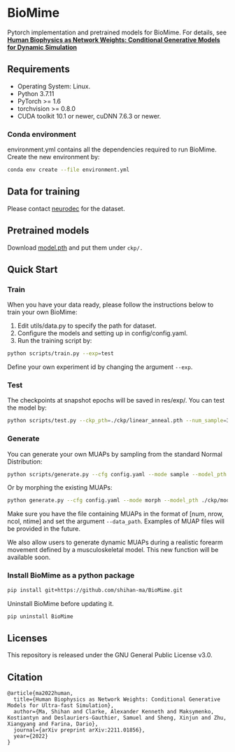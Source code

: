 # BioMime
Pytorch implementation and pretrained models for BioMime. For details, see [**Human Biophysics as Network Weights: Conditional Generative Models for Dynamic Simulation**](https://arxiv.org/abs/2211.01856)


## Requirements
- Operating System: Linux.
- Python 3.7.11
- PyTorch >= 1.6
- torchvision >= 0.8.0
- CUDA toolkit 10.1 or newer, cuDNN 7.6.3 or newer.


### Conda environment
environment.yml contains all the dependencies required to run BioMime. Create the new environment by:

```bash
conda env create --file environment.yml
```


## Data for training
Please contact [neurodec](http://neurodec.ai/) for the dataset.


## Pretrained models
Download [model.pth](https://drive.google.com/drive/folders/17Z2QH5NNaIv9p4iDq8HqytFaYk9Qnv2C?usp=sharing) and put them under `ckp/.`


## Quick Start
### Train
When you have your data ready, please follow the instructions below to train your own BioMime:
1. Edit utils/data.py to specify the path for dataset.
2. Configure the models and setting up in config/config.yaml.
3. Run the training script by:

```bash
python scripts/train.py --exp=test
```
Define your own experiment id by changing the argument `--exp`.

### Test
The checkpoints at snapshot epochs will be saved in res/exp/. You can test the model by:

```bash
python scripts/test.py --ckp_pth=./ckp/linear_anneal.pth --num_sample=32 --plot=1
```

### Generate
You can generate your own MUAPs by sampling from the standard Normal Distribution:
```bash
python scripts/generate.py --cfg config.yaml --mode sample --model_pth ./ckp/model_linear.pth --res_path ./res
```
Or by morphing the existing MUAPs:
```bash
python generate.py --cfg config.yaml --mode morph --model_pth ./ckp/model_linear.pth --res_path ./res
```
Make sure you have the file containing MUAPs in the format of [num, nrow, ncol, ntime] and set the argument `--data_path`. Examples of MUAP files will be provided in the future.

We also allow users to generate dynamic MUAPs during a realistic forearm movement defined by a musculoskeletal model. This new function will be available soon.

### Install BioMime as a python package
```bash
pip install git+https://github.com/shihan-ma/BioMime.git
```
Uninstall BioMime before updating it.
```bash
pip uninstall BioMime
```


## Licenses
This repository is released under the GNU General Public License v3.0.


## Citation
```
@article{ma2022human,
  title={Human Biophysics as Network Weights: Conditional Generative Models for Ultra-fast Simulation},
  author={Ma, Shihan and Clarke, Alexander Kenneth and Maksymenko, Kostiantyn and Deslauriers-Gauthier, Samuel and Sheng, Xinjun and Zhu, Xiangyang and Farina, Dario},
  journal={arXiv preprint arXiv:2211.01856},
  year={2022}
}
```
